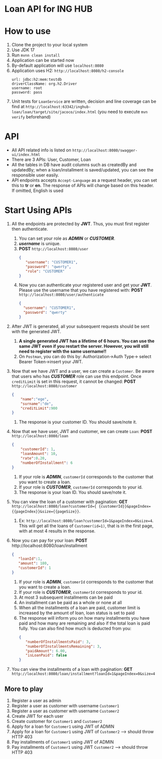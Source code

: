 # Loan API for ING HUB

# How to use

1) Clone the project to your local system
2) Use JDK 17
3) Run `mvnn clean install`
4) Application can be started now
5) By-default application will use `localhost:8080`
6) Application uses H2: `http://localhost:8080/h2-console`
    ```properties
    url: jdbc:h2:mem:testdb
    driverClassName: org.h2.Driver
    username: root
    password: pass
   ```
7) Unit tests for `LoanService` are written, decision and line coverage can be find at
   `http://localhost:63342/inghub-loan/loan/target/site/jacoco/index.html` (you need to execute `mvn verify` beforehand)

# API

- All API related info is listed on `http://localhost:8080/swagger-ui/index.html`
- There are 3 APIs: User, Customer, Loan
- All the tables in DB have audit columns such as createdBy and updatedBy; when a loan/installment is saved/updated,
  you can see the responsible user easily.
- API endpoints accepts `Accept-Language` as a request header, you can set this to **tr** or **en**. The response of 
  APIs will change based on this header. If omitted, English is used

# Start Using APIs

1) All the endpoints are protected by **JWT**. Thus, you must first register then authenticate.
    1) You can set your role as ***ADMIN*** or ***CUSTOMER***.
    2) ***username*** is unique.
    3) **POST** `http://localhost:8080/user`
       ```json
       {
          "username": "CUSTOMER1",
          "password": "qwerty",
          "role": "CUSTOMER"
       }
       ```
    4) Now you can authenticate your registered user and get your **JWT**. Please use the username that you have
       registered with:
       **POST** `http://localhost:8080/user/authenticate`
       ```json
       {
         "username": "CUSTOMER1",
         "password": "qwerty"
       }
       ```
2) After JWT is generated, all your subsequent requests should be sent with the generated JWT. 
   1) **A single generated JWT has a lifetime of 6 hours. You can use the same JWT even if you restart the server. 
      However, you will still need to register with the same username!!** 
   2) On `Postman`, you can do this by: 
      Authorization->Auth Type-> select Bearer Token->insert your JWT.
3) Now that we have JWT and a user, we can create a `Customer`. Be aware that users who has ***CUSTOMER*** role can
   use this endpoint. Once `creditLimit` is set in this request, it cannot be changed:
   **POST** `http://localhost:8080/customer`
    ```json
    {
        "name":"ege",
        "surname":"de",
        "creditLimit":900
    }
    ```
    1) The response is your customer ID. You should save/note it.

4) Now that we have user, JWT and customer, we can create `Loan`:
   **POST** `http://localhost:8080/loan`
    ```json
    {
        "customerId": 1,
        "loanAmount": 10,
        "rate":0.20,
        "numberOfInstallment": 6
    }
    ```
    1) If your role is ***ADMIN***, `customerId` corresponds to the customer that you want to create a loan.
    2) If your role is ***CUSTOMER***, `customerId` corresponds to your id.
    3) The response is your loan ID. You should save/note it.

5) You can view the loan of a customer with pagination: **GET** `http://localhost:8080/loan?customerId={
   {customerId}}&pageIndex={{pageIndex}}&size={{pageSize}}`.
    1) Ex: `http://localhost:8080/loan?customerId=1&pageIndex=0&size=4`. This will get all the loans
       of `Customer(id=1)`, that is in the first page, with at most 4 results in the response.

6) Now you can pay for your loan: **POST** http://localhost:8080/loan/installment
   ```json
   {
      "loanId":1,
      "amount": 180,
      "customerId": 1
   }
   ```
    1) If your role is ***ADMIN***, `customerId` corresponds to the customer that you want to create a loan.
    2) If your role is ***CUSTOMER***, `customerId` corresponds to your id.
    3) At most 3 subsequent installments can be paid
    4) An installment can be paid as a whole or none at all
    5) When all the installments of a loan are paid, customer limit is increased by the amount of loan, loan status
       is set to paid
    6) The response will inform you on how many installments you have paid and how many are remaining and also if the
       total loan is paid fully. You can also find how much is deducted from you:
         ```json
         {
            "numberOfInstallmentsPaid": 3,
            "numberOfInstallmentsRemaining": 3,
            "paidAmount": 6.00,
            "isLoanPaid": false
         }
         ```
7) You can view the installments of a loan with pagination:
   **GET** `http://localhost:8080/loan/installment?loanId=1&pageIndex=0&size=4`

## More to play

1) Register a user as admin
2) Register a user as customer with username `Customer1`
3) Register a user as customer with username `Customer2`
4) Create JWT for each user
5) Create customer for `Customer1` and `Customer2`
6) Apply for a loan for `Customer1` using JWT of ADMIN
7) Apply for a loan for `Customer1` using JWT of `Customer2` --> should throw HTTP 403
8) Pay installments of `Customer1` using JWT of ADMIN
9) Pay installments of `Customer1` using JWT `Customer2` --> should throw HTTP 403